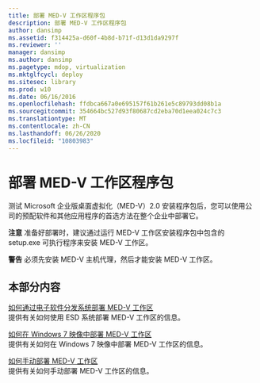 ```yaml
---
title: 部署 MED-V 工作区程序包
description: 部署 MED-V 工作区程序包
author: dansimp
ms.assetid: f314425a-d60f-4b8d-b71f-d13d1da9297f
ms.reviewer: ''
manager: dansimp
ms.author: dansimp
ms.pagetype: mdop, virtualization
ms.mktglfcycl: deploy
ms.sitesec: library
ms.prod: w10
ms.date: 06/16/2016
ms.openlocfilehash: ffdbca667a0e695157f61b261e5c89793dd08b1a
ms.sourcegitcommit: 354664bc527d93f80687cd2eba70d1eea024c7c3
ms.translationtype: MT
ms.contentlocale: zh-CN
ms.lasthandoff: 06/26/2020
ms.locfileid: "10803983"
---
```

# 部署 MED-V 工作区程序包


测试 Microsoft 企业版桌面虚拟化（MED-V）2.0 安装程序包后，您可以使用公司的预配软件和其他应用程序的首选方法在整个企业中部署它。

**注意** 准备好部署时，建议通过运行 MED-V 工作区安装程序包中包含的 setup.exe 可执行程序来安装 MED-V 工作区。

 

**警告** 必须先安装 MED-V 主机代理，然后才能安装 MED-V 工作区。

 

## 本部分内容


<a href="" id="how-to-deploy-a-med-v-workspace-through-an-electronic-software-distribution-system"></a>[如何通过电子软件分发系统部署 MED-V 工作区](how-to-deploy-a-med-v-workspace-through-an-electronic-software-distribution-system.md)  
提供有关如何使用 ESD 系统部署 MED-V 工作区的信息。

<a href="" id="how-to-deploy-a-med-v-workspace-in-a-windows-7-image"></a>[如何在 Windows 7 映像中部署 MED-V 工作区](how-to-deploy-a-med-v-workspace-in-a-windows-7-image.md)  
提供有关如何在 Windows 7 映像中部署 MED-V 工作区的信息。

<a href="" id="how-to-deploy-a-med-v-workspace-manually"></a>[如何手动部署 MED-V 工作区](how-to-deploy-a-med-v-workspace-manually.md)  
提供有关如何手动部署 MED-V 工作区的信息。

 

 





